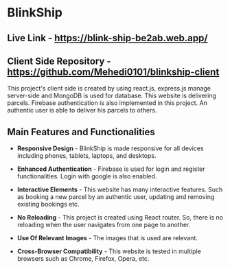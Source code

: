 # BlinkShip

## **Live Link** - <a href="https://blink-ship-be2ab.web.app/">https://blink-ship-be2ab.web.app/</a>

## **Client Side Repository** - <a href="https://github.com/Mehedi0101/blinkship-client">https://github.com/Mehedi0101/blinkship-client</a> 

This project's client side is created by using react.js, express.js manage server-side and MongoDB is used for database. This website is delivering parcels. Firebase authentication is also implemented in this project.
An authentic user is able to deliver his parcels to others.

## Main Features and Functionalities
- **Responsive Design** - BlinkShip is made responsive for all devices including phones, tablets, laptops, and desktops.

- **Enhanced Authentication** - Firebase is used for login and register functionalities. Login with google is also enabled.

- **Interactive Elements** - This website has many interactive features. Such as booking a new parcel by an authentic user, updating and removing existing bookings etc.

- **No Reloading** - This project is created using React router. So, there is no reloading when the user navigates from one page to another.

- **Use Of Relevant Images** - The images that is used are relevant.

- **Cross-Browser Compatibility** - This website is tested in multiple browsers such as Chrome, Firefox, Opera, etc.